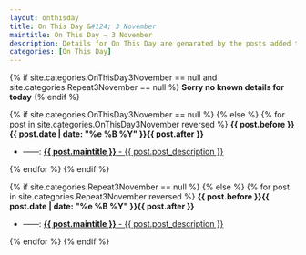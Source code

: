 ```yaml
---
layout: onthisday
title: On This Day &#124; 3 November
maintitle: On This Day — 3 November
description: Details for On This Day are genarated by the posts added to the website so the content is subject to changes/updates over time.
categories: [On This Day]
---
```


{% if site.categories.OnThisDay3November == null and site.categories.Repeat3November == null %}
<strong>Sorry no known details for today</strong>
{% endif %}

{% if site.categories.OnThisDay3November == null %}
{% else %}
{% for post in site.categories.OnThisDay3November reversed %}
<strong>{{ post.before }}{{ post.date | date: "%e %B %Y" }}{{ post.after }}</strong>
<ul>
<li> ——: <a href="{{ post.url }}"><strong>{{ post.maintitle }}</strong> - {{ post.post_description }}</a></li>
</ul>
{% endfor %}
{% endif %}

{% if site.categories.Repeat3November == null %}
{% else %}
{% for post in site.categories.Repeat3November reversed %}
<strong>{{ post.before }}{{ post.date | date: "%e %B %Y" }}{{ post.after }}</strong>
<ul>
<li> ——: <a href="{{ post.url }}"><strong>{{ post.maintitle }}</strong> - {{ post.post_description }}</a></li>
</ul>
{% endfor %}
{% endif %}
